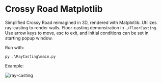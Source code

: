# Crossy Road Matplotlib

Simplified Crossy Road reimagined in 3D, rendered with Matplotlib. Utilizes ray-casting to render walls. Floor-casting demonstration in `./FloorCasting`. Use arrow keys to move, esc to exit, and initial conditions can be set in starting popup window.

Run with:
```python
py .\RayCasting\main.py
```

Example:

![ray-casting](https://github.com/xegativ/ray-casting-crossy-road/assets/52055203/d0e46957-cd03-4658-8f6f-704f05dae5d4)
